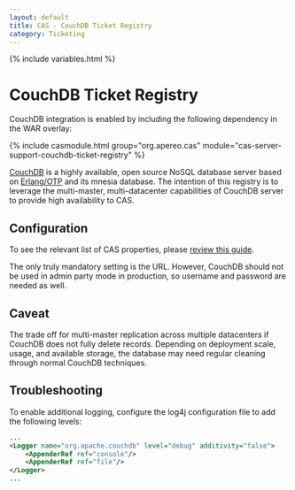 ```yaml
---
layout: default
title: CAS - CouchDB Ticket Registry
category: Ticketing
---
```


{% include variables.html %}

# CouchDB Ticket Registry

CouchDB integration is enabled by including the following dependency in the WAR overlay:

{% include casmodule.html group="org.apereo.cas" module="cas-server-support-couchdb-ticket-registry" %}


[CouchDB](http://couchdb.apache.org) is a highly available, open source NoSQL database server based on
[Erlang/OTP](http://www.erlang.org) and its mnesia database. The intention of this
registry is to leverage the multi-master, multi-datacenter capabilities of CouchDB server to provide high availability to CAS.

## Configuration

To see the relevant list of CAS properties, please [review this guide](../configuration/Configuration-Properties.html#couchdb-ticket-registry).


The only truly mandatory setting is the URL. However, CouchDB should not be used in admin party mode in production, so username and password are needed as well.

## Caveat

The trade off for multi-master replication across multiple datacenters if CouchDB does not fully delete
records. Depending on deployment scale, usage, and available storage, the database may need regular cleaning
through normal CouchDB techniques.

## Troubleshooting

To enable additional logging, configure the log4j configuration file to add the following
levels:

```xml
...
<Logger name="org.apache.couchdb" level="debug" additivity="false">
    <AppenderRef ref="console"/>
    <AppenderRef ref="file"/>
</Logger>
...
```
